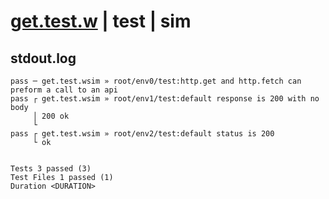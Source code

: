 # [get.test.w](../../../../../../examples/tests/sdk_tests/api/get.test.w) | test | sim

## stdout.log
```log
pass ─ get.test.wsim » root/env0/test:http.get and http.fetch can preform a call to an api
pass ┌ get.test.wsim » root/env1/test:default response is 200 with no body                
     │ 200 ok
     └ 
pass ┌ get.test.wsim » root/env2/test:default status is 200                               
     └ ok
 
 
Tests 3 passed (3)
Test Files 1 passed (1)
Duration <DURATION>
```

